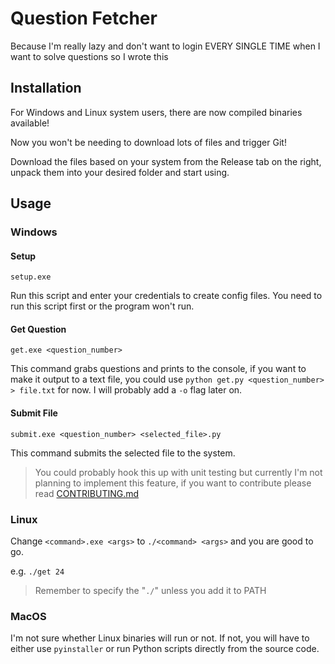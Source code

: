 # Question Fetcher

Because I'm really lazy and don't want to login EVERY SINGLE TIME when I want to solve questions so I wrote this

## Installation

For Windows and Linux system users, there are now compiled binaries available!

Now you won't be needing to download lots of files and trigger Git!

Download the files based on your system from the Release tab on the right, unpack them into your desired folder and start using.

## Usage

### Windows

#### Setup

`setup.exe`

Run this script and enter your credentials to create config files. You need to run this script first or the program won't run.

#### Get Question

`get.exe <question_number>`

This command grabs questions and prints to the console, if you want to make it output to a text file, you could use `python get.py <question_number> > file.txt` for now. I will probably add a `-o` flag later on.

#### Submit File

`submit.exe <question_number> <selected_file>.py`

This command submits the selected file to the system.

> You could probably hook this up with unit testing but currently I'm not planning to implement this feature, if you want to contribute please read [CONTRIBUTING.md](./CONTRIBUTING.md)

### Linux

Change `<command>.exe <args>` to `./<command> <args>` and you are good to go.

e.g. `./get 24`

> Remember to specify the "`./`" unless you add it to PATH

### MacOS

I'm not sure whether Linux binaries will run or not. If not, you will have to either use `pyinstaller` or run Python scripts directly from the source code.
